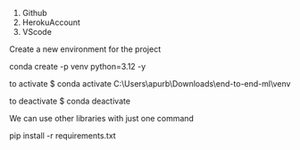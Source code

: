 1. Github
2. HerokuAccount
3. VScode


Create a new environment for the project

conda create -p venv python=3.12 -y

to activate  $ conda activate C:\Users\apurb\Downloads\end-to-end-ml\venv

to deactivate  $ conda deactivate


We can use other libraries with just one command

pip install -r requirements.txt